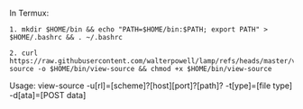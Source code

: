 In Termux:

    1. mkdir $HOME/bin && echo "PATH=$HOME/bin:$PATH; export PATH" > $HOME/.bashrc && . ~/.bashrc

    2. curl https://raw.githubusercontent.com/walterpowell/lamp/refs/heads/master/view-source -o $HOME/bin/view-source && chmod +x $HOME/bin/view-source

Usage: view-source -u[rl]=[scheme]?[host][port]?[path]? -t[ype]=[file type] -d[ata]=[POST data]
